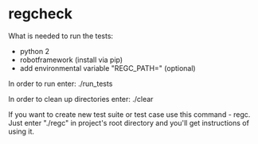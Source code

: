 # regcheck

What is needed to run the tests:

- python 2
- robotframework (install via pip)
- add environmental variable "REGC_PATH=<the project directory path>"  (optional)


In order to run enter:
./run_tests


In order to clean up directories enter:
./clear


If you want to create new test suite or test case use this command - regc.
Just enter "./regc" in project's root directory and you'll get instructions of using it.




